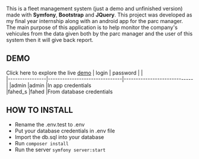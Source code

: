 
This is a fleet management system (just a demo and unfinished version) made with **Symfony**, **Bootstrap** and **JQuery**.
This project was developed as my final year internship along with an android app for the parc manager.
The main purpose of this application is to help monitor the company's vehicules from the data given both by the parc manager and the user of this system then it will give back report.

## DEMO
Click here to explore the live [demo](http://sleepy-reef-79043.herokuapp.com/)
|           login     |        password                  |               |              
|----------------|-------------------------------|-----------------------------|
|admin |admin   |In app credentials          
|fahed_s          |fahed   |From database credentials        


## HOW TO INSTALL

- Rename the .env.test to .env
- Put your database credentials in .env file
- Import the db.sql into your database
- Run `composer install `
- Run the server  `symfony server:start`